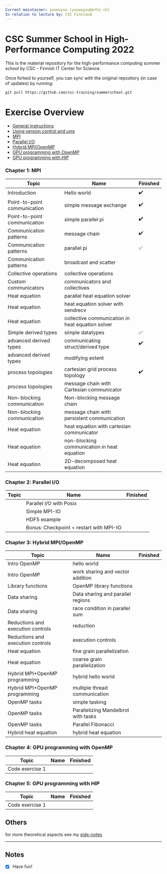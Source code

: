```yaml
---
Current maintainer: youwuyou (youwuyou@ethz.ch)
In relation to lecture by: CSC Finnland
---
```





# CSC Summer School in High-Performance Computing 2022

This is the material repository for the high-performance computing summer school by CSC - Finnish IT Center for Science.

Once forked to yourself, you can sync with the original repository (in case of updates) by running:
```
git pull https://github.com/csc-training/summerschool.git
```



# **Exercise Overview**

 - [General instructions](exercise-instructions.md)
 - [Using version control and unix](unix-version-control)
 - [MPI](mpi)
 - [Parallel I/O](parallel-io)
 - [Hybrid MPI/OpenMP](hybrid)
 - [GPU programming with OpenMP](gpu-openmp)
 - [GPU programming with HIP](gpu-hip)


### Chapter 1: MPI

| Topic | Name | Finished |
| --- | --- | --- |
| Introduction | Hello world | :heavy_check_mark: |
| Point-to-point communication | simple message exchange | :heavy_check_mark: |
| Point-to-point communication | simple parallel pi | :heavy_check_mark: |
| Communication patterns | message chain | :heavy_check_mark: |
| Communication patterns | parallel pi | :white_check_mark:	 |
| Communication patterns | broadcast and scatter |  |
| Collective operations | collective operations |  |
| Custom communicators | communicators and collectives |  |
| Heat equation | parallel heat equation solver |  |
| Heat equation | heat equation solver with sendrecv |  |
| Heat equation | collective communication in heat equation solver |  |
| Simple derived types | simple datatypes | :white_check_mark:	 |
| advanced derived types | communicating struct/derived type | :heavy_check_mark: |
| advanced derived types | modifying extent |  |
| process topologies | cartesian grid process topology | :heavy_check_mark: |
| process topologies | message chain with Cartesian communicator |  |
| Non-blocking communication | Non-blocking message chain |  |
| Non-blocking communication | message chain with persistent communication |  |
| Heat equation | heat equation with cartesian communicator |  |
| Heat equation | non-blocking communication in heat equation |  |
| Heat equation | 2D-decomposed heat equation |  |




### Chapter 2: Parallel I/O

| Topic | Name | Finished |
| --- | --- | --- |
|  | Parallel I/O with Posix |  |
|  | Simple MPI-IO |  |
|  | HDF5 example |  |
|  | Bonus: Checkpoint + restart with MPI-IO |  |


### Chapter 3: Hybrid MPI/OpenMP

| Topic | Name | Finished |
| --- | --- | --- |
| Intro OpenMP | hello world |  |
| Intro OpenMP | work sharing and vector addition |  |
| Library functions | OpenMP library functions |  |
| Data sharing | Data sharing and parallel regions |  |
| Data sharing | race condition in parallel sum |  |
| Reductions and execution controls | reduction |  |
| Reductions and execution controls | execution controls |  |
| Heat equation | fine grain parallelization |  |
| Heat equation | coarse grain parallelization |  |
| Hybrid MPI+OpenMP programming | hybrid hello world |  |
| Hybrid MPI+OpenMP programming | multiple thread communication |  |
| OpenMP tasks | simple tasking |  |
| OpenMP tasks | Parallelizing Mandelbrot with tasks |  |
| OpenMP tasks | Parallel Fibonacci |  |
| Hybrid heat equation | hybrid heat equation |  |



### Chapter 4: GPU programming with OpenMP

| Topic | Name | Finished |
| --- | --- | --- |
| Code exercise 1 |  |  |


### Chapter 5: GPU programming with HIP

| Topic | Name | Finished |
| --- | --- | --- |
| Code exercise 1 |  |  |




## Others
for more theoretical aspects see my [side-notes](https://github.com/youwuyou/summerschool/wiki) 
 
 
 
---
## Notes
- [x] Have fun!
